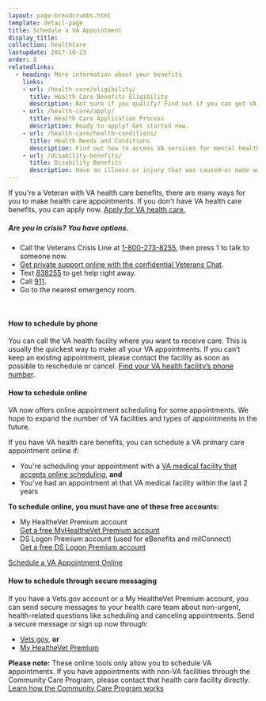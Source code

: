```yaml
---
layout: page-breadcrumbs.html
template: detail-page
title: Schedule a VA Appointment
display_title:
collection: healthCare
lastupdate: 2017-10-23
order: 8
relatedlinks:
  - heading: More information about your benefits
    links:
    - url: /health-care/eligibility/
      title: Health Care Benefits Eligibility
      description: Not sure if you qualify? Find out if you can get VA health care benefits.
    - url: /health-care/apply/
      title: Health Care Application Process
      description: Ready to apply? Get started now.
    - url: /health-care/health-conditions/
      title: Health Needs and Conditions
      description: Find out how to access VA services for mental health, women’s health, and other specific needs.
    - url: /disability-benefits/
      title: Disability Benefits
      description: Have an illness or injury that was caused—or made worse—by your active-duty service? Find out if you can get disability compensation (monthly payments) from VA.
---
```


<div itemscope itemtype ="http://schema.org/HowTo">
<div class="va-introtext" itemprop="description">

If you're a Veteran with VA health care benefits, there are many ways for you to make health care appointments. If you don't have VA health care benefits, you can apply now. <a href='/health-care/apply/'>Apply for VA health care.</a>
</div>

<div class="usa-alert usa-alert-warning va-alert">
  <div class="usa-alert-body">
	<h5>Are you in crisis? <a id="crisis-expander-link">You have options.</a></h5>
	<div id="crisis-expander-content" class="expander-content expander-content-closed">
	  <div class="expander-content-inner">
	    <ul>
	  	  <li>Call the Veterans Crisis Line at <a href="tel:+1-800-273-8255">1-800-273-8255</a>, then press 1 to talk to someone now.</li>
		  <li><a href="https://www.veteranscrisisline.net/ChatTermsOfService.aspx?account=Veterans%20Chat/">Get private support online with the confidential Veterans Chat</a>.</li>
		  <li>Text <a href="sms:838255">838255</a> to get help right away.</li>
		  <li>Call <a href="tel:911">911</a>.</li>
		  <li>Go to the nearest emergency room.</li>
		</ul>
	  </div>
  	</div>
  </div>
</div>

<br>

<div itemprop="steps" itemscope itemtype ="http://schema.org/HowToSection">


<h4 itemprop="name">How to schedule by phone</h4>

<div itemprop="itemListElement">

You can call the VA health facility where you want to receive care. This is usually the quickest way to make all your VA appointments. If you can’t keep an existing appointment, please contact the facility as soon as possible to reschedule or cancel. [Find your VA health facility’s phone number](/facilities).
</div>

<h4 itemprop="name">How to schedule online</h4>

<div itemprop="itemListElement">

VA now offers online appointment scheduling for some appointments. We hope to expand the number of VA facilities and types of appointments in the future.

If you have VA health care benefits, you can schedule a VA primary care appointment online if:

- You're scheduling your appointment with a [VA medical facility that accepts online scheduling](https://www.myhealth.va.gov/mhv-portal-web/web/myhealthevet/keeping-up-with-all-your-va-appointments#facility-list), **and**
- You've had an appointment at that VA medical facility within the last 2 years

**To schedule online, you must have one of these free accounts:**
- My HealtheVet Premium account <br>
[Get a free MyHealtheVet Premium account](https://www.myhealth.va.gov/mhv-portal-web/web/myhealthevet/upgrading-your-my-healthevet-account-through-in-person-or-online-authentication) <br>
- DS Logon Premium account (used for eBenefits and milConnect) <br>
[Get a free DS Logon Premium account](https://mobile.va.gov/dslogon)

<div>
  <a class="usa-button-primary va-button-primary" href="https://www.myhealth.va.gov/mhv-portal-web/web/myhealthevet/keeping-up-with-all-your-va-appointments">Schedule a VA Appointment Online</a>
</div>


</div>

<h4 itemprop="name">How to schedule through secure messaging</h4>

<div itemprop="itemListElement">

If you have a Vets.gov account or a My HealtheVet Premium account, you can send secure messages to your health care team about non-urgent, health-related questions like scheduling and canceling appointments. Send a secure message or sign up now through:
- [Vets.gov](/?next=%2Fhealth-care%2Fmessaging), **or** <br>
- [My HealtheVet Premium](https://www.myhealth.va.gov/mhv-portal-web/web/myhealthevet/upgrading-your-my-healthevet-account-through-in-person-or-online-authentication)

**Please note:** These online tools only allow you to schedule VA appointments. If you have appointments with non-VA facilities through the Community Care Program, please contact that health care facility directly.
[Learn how the Community Care Program works](https://www.va.gov/COMMUNITYCARE/veterans.asp)

</div>

</div> <!-- closes overall FAQ -->
<br>
